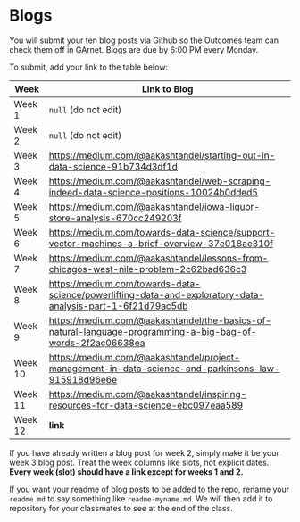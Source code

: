 # Blogs

You will submit your ten blog posts via Github so the Outcomes team can check them off in GArnet. Blogs are due by 6:00 PM every Monday.

To submit, add your link to the table below:

| Week          | Link to Blog 				 	|
| ------------- | ------------------------------|
| Week 1        | `null` (do not edit)			|
| Week 2        | `null` (do not edit)			|
| Week 3        | https://medium.com/@aakashtandel/starting-out-in-data-science-91b734d3df1d      				|
| Week 4        | https://medium.com/@aakashtandel/web-scraping-indeed-data-science-positions-10024b0dded5     				|
| Week 5        | https://medium.com/@aakashtandel/iowa-liquor-store-analysis-670cc249203f      				|
| Week 6        | https://medium.com/towards-data-science/support-vector-machines-a-brief-overview-37e018ae310f						|
| Week 7        | https://medium.com/@aakashtandel/lessons-from-chicagos-west-nile-problem-2c62bad636c3						|
| Week 8        | https://medium.com/towards-data-science/powerlifting-data-and-exploratory-data-analysis-part-1-6f21d79ac5db						|
| Week 9        | https://medium.com/@aakashtandel/the-basics-of-natural-language-programming-a-big-bag-of-words-2f2ac06638ea						|
| Week 10       | https://medium.com/@aakashtandel/project-management-in-data-science-and-parkinsons-law-915918d96e6e						|
| Week 11       | https://medium.com/@aakashtandel/inspiring-resources-for-data-science-ebc097eaa589						|
| Week 12       | **link**						|

If you have already written a blog post for week 2, simply make it be your week 3 blog post. Treat the week columns like slots, not explicit dates. **Every week (slot) should have a link except for weeks 1 and 2.**

If you want your readme of blog posts to be added to the repo, rename your `readme.md` to say something like `readme-myname.md`. We will then add it to repository for your classmates to see at the end of the class.

